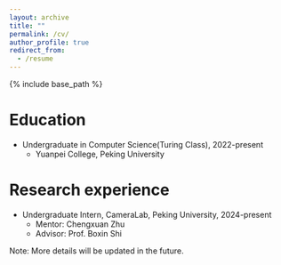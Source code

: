 ```yaml
---
layout: archive
title: ""
permalink: /cv/
author_profile: true
redirect_from:
  - /resume
---
```


{% include base_path %}

Education
======
* Undergraduate in Computer Science(Turing Class), 2022-present
  * Yuanpei College, Peking University

Research experience
======
* Undergraduate Intern, CameraLab, Peking University, 2024-present
  * Mentor: Chengxuan Zhu
  * Advisor: Prof. Boxin Shi

Note: More details will be updated in the future.


<!-- Work experience
======
* Spring 2024: Academic Pages Collaborator
  * Github University
  * Duties includes: Updates and improvements to template
  * Supervisor: The Users

* Fall 2015: Research Assistant
  * Github University
  * Duties included: Merging pull requests
  * Supervisor: Professor Hub

* Summer 2015: Research Assistant
  * Github University
  * Duties included: Tagging issues
  * Supervisor: Professor Git
  
Skills
======
* Skill 1
* Skill 2
  * Sub-skill 2.1
  * Sub-skill 2.2
  * Sub-skill 2.3
* Skill 3

Publications
======
  <ul>{% for post in site.publications reversed %}
    {% include archive-single-cv.html %}
  {% endfor %}</ul>
  
Talks
======
  <ul>{% for post in site.talks reversed %}
    {% include archive-single-talk-cv.html  %}
  {% endfor %}</ul>
  
Teaching
======
  <ul>{% for post in site.teaching reversed %}
    {% include archive-single-cv.html %}
  {% endfor %}</ul>
  
Service and leadership
======
* Currently signed in to 43 different slack teams -->
